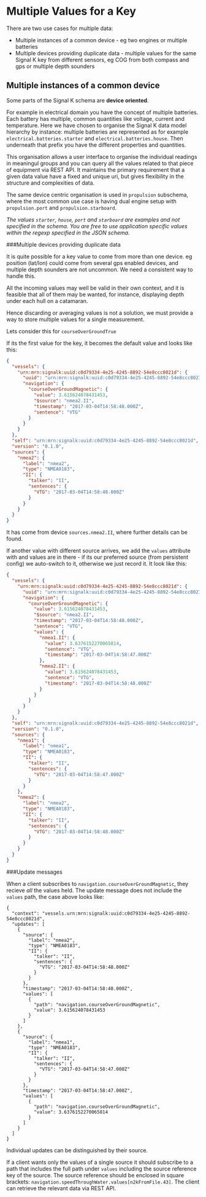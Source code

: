 # Multiple Values for a Key

There are two use cases for multiple data:
* Multiple instances of a common device - eg two engines or multiple batteries
* Multiple devices providing duplicate data - multiple values for the same Signal K key from different sensors, eg COG from both compass and gps or multiple depth sounders

## Multiple instances of a common device

Some parts of the Signal K schema are **device oriented**.

For example in electrical domain you have the concept of multiple batteries.
Each battery has multiple, common quantities like voltage, current and temperature.
Here we have chosen to organise the Signal K data model hierarchy by instance: multiple batteries are represented as for example `electrical.batteries.starter` and `electrical.batteries.house`. Then underneath that prefix you have the different properties and quantities.

This organisation allows a user interface to organise the individual readings in meaningul groups and you can query all the values related to that piece of equipment via REST API.
It maintains the primary requirement that a given data value have a fixed and unique uri, but gives flexibility in the structure and complexities of data.

The same device centric organisation is used in `propulsion` subschema, where the most common use case is having dual engine setup with `propulsion.port` and `propulsion.starboard`.

_The values `starter`, `house`, `port` and `starboard` are examples and not specified in the schema.
You are free to use application specific values within the regexp specified in the JSON schema._

###Multiple devices providing duplicate data

It is quite possible for a key value to come from more than one device. eg position (lat/lon) could come from several gps enabled devices, and multiple depth sounders are not uncommon. We need a consistent way to handle this.

All the incoming values may well be valid in their own context, and it is feasible that all of them may be wanted, for instance, displaying depth under each hull on a catamaran.

Hence discarding or averaging values is not a solution, we must provide a way to store multiple values for a single measurement.

 Lets consider this for `courseOverGroundTrue`

If its the first value for the key, it becomes the default value and looks like this:

```json
{
  "vessels": {
    "urn:mrn:signalk:uuid:c0d79334-4e25-4245-8892-54e8ccc8021d": {
      "uuid": "urn:mrn:signalk:uuid:c0d79334-4e25-4245-8892-54e8ccc8021d",
      "navigation": {
        "courseOverGroundMagnetic": {
          "value": 3.615624078431453,
          "$source": "nmea2.II",
          "timestamp": "2017-03-04T14:58:48.000Z",
          "sentence": "VTG"
        }
      }
    }
  },
  "self": "urn:mrn:signalk:uuid:c0d79334-4e25-4245-8892-54e8ccc8021d",
  "version": "0.1.0",
  "sources": {
    "nmea2": {
      "label": "nmea2",
      "type": "NMEA0183",
      "II": {
        "talker": "II",
        "sentences": {
          "VTG": "2017-03-04T14:58:48.000Z"
        }
      }
    }
  }
}
```
It has come from device `sources.nmea2.II`, where further details can be found.

If another value with different source arrives, we add the `values` attribute with and values are in there - if its our preferred source (from persistent config) we auto-switch to it, otherwise we just record it. It look like this:

```json
{
  "vessels": {
    "urn:mrn:signalk:uuid:c0d79334-4e25-4245-8892-54e8ccc8021d": {
      "uuid": "urn:mrn:signalk:uuid:c0d79334-4e25-4245-8892-54e8ccc8021d",
      "navigation": {
        "courseOverGroundMagnetic": {
          "value": 3.615624078431453,
          "$source": "nmea2.II",
          "timestamp": "2017-03-04T14:58:48.000Z",
          "sentence": "VTG",
          "values": {
            "nmea1.II": {
              "value": 3.6376152270065814,
              "sentence": "VTG",
              "timestamp": "2017-03-04T14:58:47.000Z"
            },
            "nmea2.II": {
              "value": 3.615624078431453,
              "sentence": "VTG",
              "timestamp": "2017-03-04T14:58:48.000Z"
            }
          }
        }
      }
    }
  },
  "self": "urn:mrn:signalk:uuid:c0d79334-4e25-4245-8892-54e8ccc8021d",
  "version": "0.1.0",
  "sources": {
    "nmea1": {
      "label": "nmea1",
      "type": "NMEA0183",
      "II": {
        "talker": "II",
        "sentences": {
          "VTG": "2017-03-04T14:58:47.000Z"
        }
      }
    },
    "nmea2": {
      "label": "nmea2",
      "type": "NMEA0183",
      "II": {
        "talker": "II",
        "sentences": {
          "VTG": "2017-03-04T14:58:48.000Z"
        }
      }
    }
  }
}
```
###Update messages

When a client subscribes to `navigation.courseOverGroundMagnetic`, they recieve _all_ the values held. The update message does not include the `values` path, the case above looks like:


```
{
  "context": "vessels.urn:mrn:signalk:uuid:c0d79334-4e25-4245-8892-54e8ccc8021d",
  "updates": [
    {
      "source": {
        "label": "nmea2",
        "type": "NMEA0183",
        "II": {
          "talker": "II",
          "sentences": {
            "VTG": "2017-03-04T14:58:48.000Z"
          }
        }
      },
      "timestamp": "2017-03-04T14:58:48.000Z",
      "values": [
        {
          "path": "navigation.courseOverGroundMagnetic",
          "value": 3.615624078431453
        }
      ]
    },
    {
      "source": {
        "label": "nmea1",
        "type": "NMEA0183",
        "II": {
          "talker": "II",
          "sentences": {
            "VTG": "2017-03-04T14:58:47.000Z"
          }
        }
      },
      "timestamp": "2017-03-04T14:58:47.000Z",
      "values": [
        {
          "path": "navigation.courseOverGroundMagnetic",
          "value": 3.6376152270065814
        }
      ]
    }
  ]
}

```
Individual updates can be distinguished by their source. 

If a client wants only the values of a single source it should subscribe to a path that includes the full path under `values` including the source reference key of the source. The source reference should be enclosed in square brackets:  `navigation.speedThroughWater.values[n2kFromFile.43]`. The client can retrieve the relevant data via REST API.


